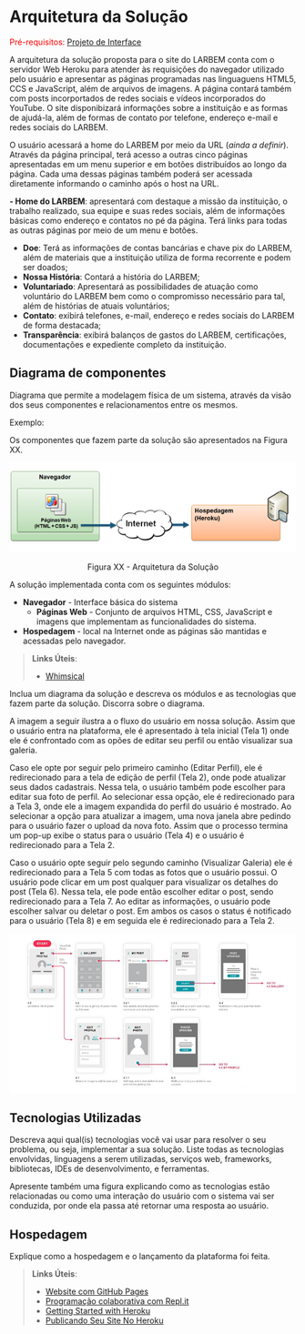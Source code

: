 # Arquitetura da Solução

<span style="color:red">Pré-requisitos: <a href="04-Projeto de Interface.md"> Projeto de Interface</a></span>

A arquitetura da solução proposta para o site do LARBEM conta com o servidor Web Heroku para atender às requisições do navegador utilizado pelo usuário e apresentar as páginas programadas nas linguaguens HTML5, CCS e JavaScript, além de arquivos de imagens. A página contará também com posts incorportados de redes sociais e vídeos incorporados do YouTube. O site disponibizará informações sobre a instituição e as formas de ajudá-la, além de formas de contato por telefone, endereço e-mail e redes sociais do LARBEM. 

O usuário acessará a home do LARBEM por meio da URL (*ainda a definir*). Através da página principal, terá acesso a outras cinco páginas apresentadas em um menu superior e em botões distribuídos ao longo da página. Cada uma dessas páginas também poderá ser acessada diretamente informando o caminho após o host na URL. 

**- Home do LARBEM**: apresentará com destaque a missão da instituição, o trabalho realizado, sua equipe e suas redes sociais, além de informações básicas como endereço e contatos no pé da página. Terá links para todas as outras páginas por meio de um menu e botões.
  - **Doe**: Terá as informações de contas bancárias e chave pix do LARBEM, além de materiais que a instituição utiliza de forma recorrente e podem ser doados;
  - **Nossa História**: Contará a história do LARBEM; 
  - **Voluntariado**: Apresentará as possibilidades de atuação como voluntário do LARBEM bem como o compromisso necessário para tal, além de histórias de atuais voluntários;
  - **Contato**: exibirá telefones, e-mail, endereço e redes sociais do LARBEM de forma destacada;
  - **Transparência**: exibirá balanços de gastos do LARBEM, certificações, documentações e expediente completo da instituição. 

## Diagrama de componentes

Diagrama que permite a modelagem física de um sistema, através da visão dos seus componentes e relacionamentos entre os mesmos.

Exemplo: 

Os componentes que fazem parte da solução são apresentados na Figura XX.

![Diagrama de Componentes](img/componentesLarbem.png)
<center>Figura XX - Arquitetura da Solução</center>

A solução implementada conta com os seguintes módulos:
- **Navegador** - Interface básica do sistema  
  - **Páginas Web** - Conjunto de arquivos HTML, CSS, JavaScript e imagens que implementam as funcionalidades do sistema.
 - **Hospedagem** - local na Internet onde as páginas são mantidas e acessadas pelo navegador. 

> **Links Úteis**:
>
> - [Whimsical](https://whimsical.com/)

Inclua um diagrama da solução e descreva os módulos e as tecnologias que fazem parte da solução. Discorra sobre o diagrama.

A imagem a seguir ilustra a o fluxo do usuário em nossa solução. Assim
que o usuário entra na plataforma, ele é apresentado à tela inicial
(Tela 1) onde ele é confrontado com as opões de editar seu perfil ou
então visualizar sua galeria.

Caso ele opte por seguir pelo primeiro caminho (Editar Perfil), ele é
redirecionado para a tela de edição de perfil (Tela 2), onde pode
atualizar seus dados cadastrais. Nessa tela, o usuário também pode
escolher para editar sua foto de perfil. Ao selecionar essa opção, ele é
redirecionado para a Tela 3, onde ele a imagem expandida do perfil do
usuário é mostrado. Ao selecionar a opção para atualizar a imagem, uma
nova janela abre pedindo para o usuário fazer o upload da nova foto.
Assim que o processo termina um pop-up exibe o status para o usuário
(Tela 4) e o usuário é redirecionado para a Tela 2.

Caso o usuário opte seguir pelo segundo caminho (Visualizar Galeria) ele
é redirecionado para a Tela 5 com todas as fotos que o usuário possui. O
usuário pode clicar em um post qualquer para visualizar os detalhes do
post (Tela 6). Nessa tela, ele pode então escolher editar o post, sendo
redirecionado para a Tela 7. Ao editar as informações, o usuário pode
escolher salvar ou deletar o post. Em ambos os casos o status é
notificado para o usuário (Tela 8) e em seguida ele é redirecionado
para a Tela 2.

![Exemplo de UserFlow](img/userflow.jpg)


## Tecnologias Utilizadas

Descreva aqui qual(is) tecnologias você vai usar para resolver o seu problema, ou seja, implementar a sua solução. Liste todas as tecnologias envolvidas, linguagens a serem utilizadas, serviços web, frameworks, bibliotecas, IDEs de desenvolvimento, e ferramentas.

Apresente também uma figura explicando como as tecnologias estão relacionadas ou como uma interação do usuário com o sistema vai ser conduzida, por onde ela passa até retornar uma resposta ao usuário.


## Hospedagem

Explique como a hospedagem e o lançamento da plataforma foi feita.

> **Links Úteis**:
>
> - [Website com GitHub Pages](https://pages.github.com/)
> - [Programação colaborativa com Repl.it](https://repl.it/)
> - [Getting Started with Heroku](https://devcenter.heroku.com/start)
> - [Publicando Seu Site No Heroku](http://pythonclub.com.br/publicando-seu-hello-world-no-heroku.html)
